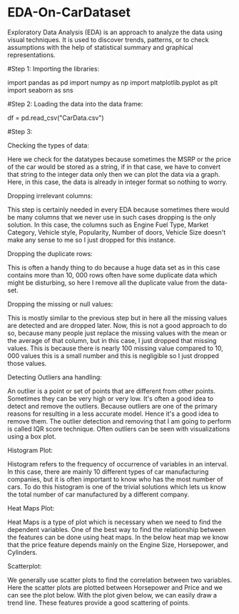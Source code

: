 # EDA-On-CarDataset
Exploratory Data Analysis (EDA) is an approach to analyze the data using visual techniques. It is used to discover trends, patterns, or to check assumptions with the help of statistical summary and graphical representations.

#Step 1:
Importing the libraries:

import pandas as pd
import numpy as np
import matplotlib.pyplot as plt
import seaborn as sns

#Step 2:
Loading the data into the data frame:

df = pd.read_csv("CarData.csv")

#Step 3:

Checking the types of data:

Here we check for the datatypes because sometimes the MSRP or the price of the car would be stored as a string, if in that case, we have to convert that string to the integer data only then we can plot the data via a graph. Here, in this case, the data is already in integer format so nothing to worry.

Dropping irrelevant columns:

This step is certainly needed in every EDA because sometimes there would be many columns that we never use in such cases dropping is the only solution. In this case, the columns such as Engine Fuel Type, Market Category, Vehicle style, Popularity, Number of doors, Vehicle Size doesn't make any sense to me so I just dropped for this instance.

Dropping the duplicate rows:

This is often a handy thing to do because a huge data set as in this case contains more than 10, 000 rows often have some duplicate data which might be disturbing, so here I remove all the duplicate value from the data-set.

Dropping the missing or null values:

This is mostly similar to the previous step but in here all the missing values are detected and are dropped later. Now, this is not a good approach to do so, because many people just replace the missing values with the mean or the average of that column, but in this case, I just dropped that missing values. This is because there is nearly 100 missing value compared to 10, 000 values this is a small number and this is negligible so I just dropped those values.

Detecting Outliers ana handling:

An outlier is a point or set of points that are different from other points. Sometimes they can be very high or very low. It's often a good idea to detect and remove the outliers. Because outliers are one of the primary reasons for resulting in a less accurate model. Hence it's a good idea to remove them. The outlier detection and removing that I am going to perform is called IQR score technique. Often outliers can be seen with visualizations using a box plot.

Histogram Plot:

Histogram refers to the frequency of occurrence of variables in an interval. In this case, there are mainly 10 different types of car manufacturing companies, but it is often important to know who has the most number of cars. To do this histogram is one of the trivial solutions which lets us know the total number of car manufactured by a different company.

Heat Maps Plot:

Heat Maps is a type of plot which is necessary when we need to find the dependent variables. One of the best way to find the relationship between the features can be done using heat maps. In the below heat map we know that the price feature depends mainly on the Engine Size, Horsepower, and Cylinders.

Scatterplot:

We generally use scatter plots to find the correlation between two variables. Here the scatter plots are plotted between Horsepower and Price and we can see the plot below. With the plot given below, we can easily draw a trend line. These features provide a good scattering of points.


